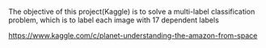 The objective of this project(Kaggle) is to solve a multi-label classification problem, 
which is to label each image with 17 dependent labels

https://www.kaggle.com/c/planet-understanding-the-amazon-from-space

